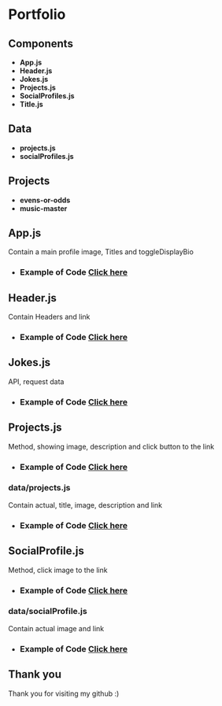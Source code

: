  
 # Portfolio

<h2>Components</h2>

- **App.js**
- **Header.js**
- **Jokes.js**
- **Projects.js**
- **SocialProfiles.js**
- **Title.js**

<h2>Data</h2>

- **projects.js**
- **socialProfiles.js**

<h2>Projects</h2>

- **evens-or-odds**
- **music-master**

<h2>App.js</h2>

Contain a main profile image, Titles and toggleDisplayBio

* ### Example of Code [Click here](https://github.com/ChungmanPARK12/Portfolio/tree/9295a7ac882269a154921a99f74184f5c4a7b6ae/Links)

<h2>Header.js</h2>

Contain Headers and link

* ### Example of Code [Click here](https://github.com/ChungmanPARK12/Portfolio/tree/d8f126a0d2656d92f13f227f8a9dc8e5f7a19aaf/Links/Header)

<h2>Jokes.js</h2>

API, request data

* ### Example of Code [Click here](https://github.com/ChungmanPARK12/Portfolio/tree/48fc169909c565fafe2b68f4625cb619cf084d9f/Links/Joke)

<h2>Projects.js</h2>

Method, showing image, description and click button to the link

* ### Example of Code [Click here](https://github.com/ChungmanPARK12/Portfolio/tree/c6372002e3308cd53bbb33a278966b0f2da6aaaf/Links/Projects)

<h3>data/projects.js</h3>

Contain actual, title, image, description and link

* ### Example of Code [Click here](https://github.com/ChungmanPARK12/Portfolio/tree/c6372002e3308cd53bbb33a278966b0f2da6aaaf/Links/Projects/projects)

<h2>SocialProfile.js</h2>

Method, click image to the link

* ### Example of Code [Click here](https://github.com/ChungmanPARK12/Portfolio/tree/a0c0187502f451a05c4ee13dacc373da39a35084/Links/SocialProfile)

<h3>data/socialProfile.js</h3>

Contain actual image and link

* ### Example of Code [Click here](https://github.com/ChungmanPARK12/Portfolio/tree/a0c0187502f451a05c4ee13dacc373da39a35084/Links/SocialProfile/socialProfiles)


## Thank you
Thank you for visiting my github :)

 
